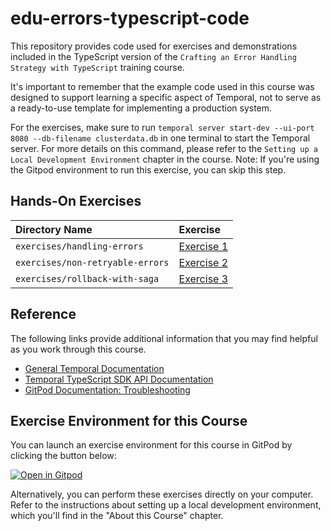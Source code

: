# edu-errors-typescript-code

This repository provides code used for exercises and demonstrations
included in the TypeScript version of the `Crafting an Error Handling Strategy with TypeScript` training course.

It's important to remember that the example code used in this course was designed to support learning a specific aspect of Temporal, not to serve as a ready-to-use template for implementing a production system.

For the exercises, make sure to run `temporal server start-dev --ui-port 8080 --db-filename clusterdata.db` in one terminal to start the Temporal server. For more details on this command, please refer to the `Setting up a Local Development Environment` chapter in the course. Note: If you're using the Gitpod environment to run this exercise, you can skip this step.

## Hands-On Exercises

| Directory Name                   | Exercise                                               |
| :------------------------------- | :----------------------------------------------------- |
| `exercises/handling-errors`      | [Exercise 1](exercises/handling-errors/README.md)      |
| `exercises/non-retryable-errors` | [Exercise 2](exercises/non-retryable-errors/README.md) |
| `exercises/rollback-with-saga`   | [Exercise 3](exercises/rollback-with-saga/README.md)   |

## Reference

The following links provide additional information that you may find helpful as you work through this course.

- [General Temporal Documentation](https://docs.temporal.io/)
- [Temporal TypeScript SDK API Documentation](https://typescript.temporal.io)
- [GitPod Documentation: Troubleshooting](https://www.gitpod.io/docs/troubleshooting)

## Exercise Environment for this Course

You can launch an exercise environment for this course in GitPod by
clicking the button below:

[![Open in Gitpod](https://gitpod.io/button/open-in-gitpod.svg)](https://gitpod.io/#https://github.com/temporalio/edu-errors-typescript-code)

Alternatively, you can perform these exercises directly on your computer. Refer to the instructions about setting up a local development environment, which you'll find in the "About this Course" chapter.
